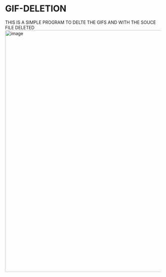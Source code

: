 # GIF-DELETION
THIS IS A SIMPLE PROGRAM TO DELTE THE GIFS AND WITH THE SOUCE FILE DELETED 
<img width="913" height="782" alt="image" src="https://github.com/user-attachments/assets/16cb4ad3-a35b-4631-b470-258fffc17a31" />
